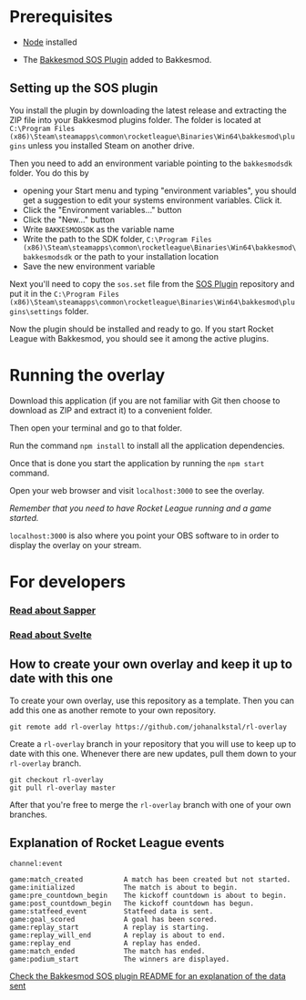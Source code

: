 # Prerequisites

- [Node](https://nodejs.org) installed

- The [Bakkesmod SOS Plugin](https://gitlab.com/bakkesplugins/sos/sos-plugin/-/releases) added to Bakkesmod.

## Setting up the SOS plugin

You install the plugin by downloading the latest release and extracting the ZIP file into your Bakkesmod plugins folder.
The folder is located at `C:\Program Files (x86)\Steam\steamapps\common\rocketleague\Binaries\Win64\bakkesmod\plugins` unless you installed Steam on another drive.

Then you need to add an environment variable pointing to the `bakkesmodsdk` folder. You do this by
- opening your Start menu and typing "environment variables", you should get a suggestion to edit your systems environment variables. Click it.
- Click the "Environment variables..." button
- Click the "New..." button
- Write `BAKKESMODSDK` as the variable name
- Write the path to the SDK folder, `C:\Program Files (x86)\Steam\steamapps\common\rocketleague\Binaries\Win64\bakkesmod\bakkesmodsdk` or the path to your installation location
- Save the new environment variable

Next you'll need to copy the `sos.set` file from the [SOS Plugin](https://gitlab.com/bakkesplugins/sos/sos-plugin) repository and put it in the `C:\Program Files (x86)\Steam\steamapps\common\rocketleague\Binaries\Win64\bakkesmod\plugins\settings` folder.

Now the plugin should be installed and ready to go. If you start Rocket League with Bakkesmod, you should see it among the active plugins.

# Running the overlay

Download this application (if you are not familiar with Git then choose to download as ZIP and extract it) to a convenient folder.

Then open your terminal and go to that folder.

Run the command `npm install` to install all the application dependencies.

Once that is done you start the application by running the `npm start` command.

Open your web browser and visit `localhost:3000` to see the overlay.

*Remember that you need to have Rocket League running and a game started.*

`localhost:3000` is also where you point your OBS software to in order to display the overlay on your stream.

# For developers

### [Read about Sapper](https://sapper.svelte.dev/)

### [Read about Svelte](https://svelte.dev/)

## How to create your own overlay and keep it up to date with this one

To create your own overlay, use this repository as a template. Then you can add this one as another remote to your own repository.

	git remote add rl-overlay https://github.com/johanalkstal/rl-overlay

Create a `rl-overlay` branch in your repository that you will use to keep up to date with this one.
Whenever there are new updates, pull them down to your `rl-overlay` branch.

	git checkout rl-overlay
	git pull rl-overlay master

After that you're free to merge the `rl-overlay` branch with one of your own branches.

## Explanation of Rocket League events

`channel:event`

	game:match_created			A match has been created but not started.
	game:initialized			The match is about to begin.
	game:pre_countdown_begin	The kickoff countdown is about to begin.
	game:post_countdown_begin	The kickoff countdown has begun.
	game:statfeed_event			Statfeed data is sent.
	game:goal_scored			A goal has been scored.
	game:replay_start			A replay is starting.
	game:replay_will_end		A replay is about to end.
	game:replay_end				A replay has ended.
	game:match_ended			The match has ended.
	game:podium_start			The winners are displayed.

[Check the Bakkesmod SOS plugin README for an explanation of the data sent](https://gitlab.com/bakkesplugins/sos/sos-plugin/-/tree/master#websocket-server)

